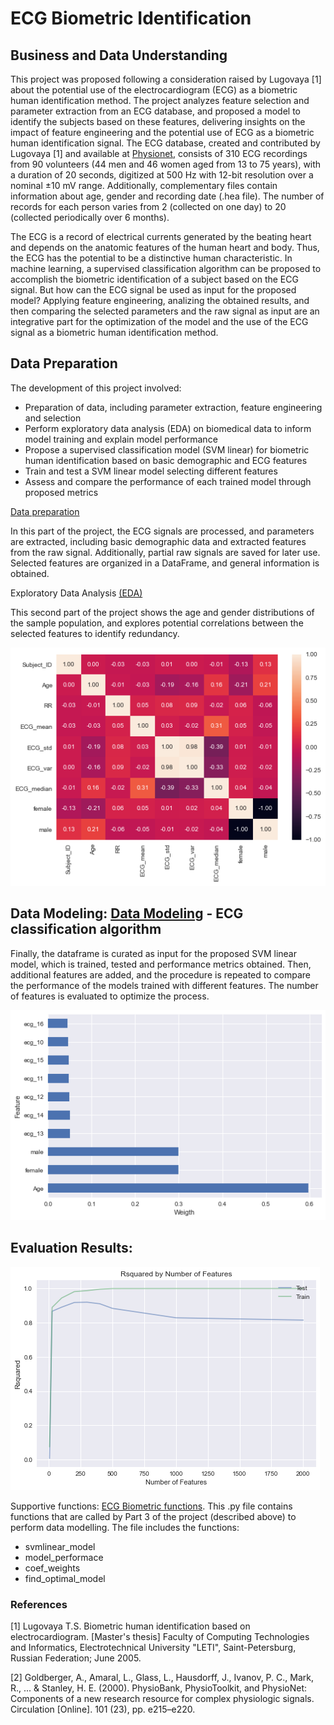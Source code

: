 # ECG Biometric Identification

## Business and Data Understanding
This project was proposed following a consideration raised by Lugovaya [1] about the potential use of the electrocardiogram (ECG) as a biometric human identification method.
The project analyzes feature selection and parameter extraction from an ECG database, and proposed a model to identify the subjects based on these features, delivering insights on the impact of feature engineering and the potential use of ECG as a biometric human identification signal. 
The ECG database, created and contributed by Lugovaya [1] and available at [Physionet](https://physionet.org/content/ecgiddb/1.0.0/), consists of 310 ECG recordings from 90 volunteers (44 men and 46 women aged from 13 to 75 years), with a duration of 20 seconds, digitized at 500 Hz with 12-bit resolution over a nominal ±10 mV range. Additionally, complementary files contain information about age, gender and recording date (.hea file). The number of records for each person varies from 2 (collected on one day) to 20 (collected periodically over 6 months).

The ECG is a record of electrical currents generated by the beating heart and depends on the anatomic features of the human heart and body. Thus, the ECG has the potential to be a distinctive human characteristic. In machine learning, a supervised classification algorithm can be proposed to accomplish the biometric identification of a subject based on the ECG signal. But how can the ECG signal be used as input for the proposed model? Applying feature engineering, analizing the obtained results, and then comparing the selected parameters and the raw signal as input are an integrative part for the optimization of the model and the use of the ECG signal as a biometric human identification method.

## Data Preparation
The development of this project involved:
* Preparation of data, including parameter extraction, feature engineering and selection 
* Perform exploratory data analysis (EDA) on biomedical data to inform model training and explain model performance
* Propose a supervised classification model (SVM linear) for biometric human identification based on basic demographic and ECG features
* Train and test a SVM linear model selecting different features
* Assess and compare the performance of each trained model through proposed metrics


[Data preparation](https://github.com/franciscoj-londonoh/ECG-based-Biometric-Identification/blob/main/Part1_DataPreparation.ipynb)

In this part of the project, the ECG signals are processed, and parameters are extracted, including basic demographic data and extracted features from the raw signal. Additionally, partial raw signals are saved for later use. Selected features are organized in a DataFrame, and general information is obtained.

Exploratory Data Analysis [(EDA)](https://github.com/franciscoj-londonoh/ECG-based-Biometric-Identification/blob/main/Part2_EDA.ipynb)

This second part of the project shows the age and gender distributions of the sample population, and explores potential correlations between the selected features to identify redundancy.

![EDA_heatmap](https://github.com/franciscoj-londonoh/ECG-based-Biometric-Identification/blob/main/Images/HeatMap_2.png)


## Data Modeling: [Data Modeling](https://github.com/franciscoj-londonoh/ECG-based-Biometric-Identification/blob/main/Part3_DataModeling.ipynb) - ECG classification algorithm

Finally, the dataframe is curated as input for the proposed SVM linear model, which is trained, tested and performance metrics obtained. Then, additional features are added, and the procedure is repeated to compare the performance of the models trained with different features. The number of features is evaluated to optimize the process.  

![Feature_weights](https://github.com/franciscoj-londonoh/ECG-based-Biometric-Identification/blob/main/Images/Feature_weigth.png)

## Evaluation Results:
![Feature_impact](https://github.com/franciscoj-londonoh/ECG-Biometric/blob/main/Image/Feature_TrainImpact.png)

Supportive functions: [ECG Biometric functions](https://github.com/franciscoj-londonoh/ECG-based-Biometric-Identification/blob/main/ECG_Biometric_functions.py).
This .py file contains functions that are called by Part 3 of the project (described above) to perform data modelling. The file includes the functions: 
- svmlinear_model
- model_performace
- coef_weights
- find_optimal_model


### References
[1] Lugovaya T.S. Biometric human identification based on electrocardiogram. [Master's thesis] Faculty of Computing Technologies and Informatics, Electrotechnical University "LETI", Saint-Petersburg, Russian Federation; June 2005.

[2] Goldberger, A., Amaral, L., Glass, L., Hausdorff, J., Ivanov, P. C., Mark, R., ... & Stanley, H. E. (2000). PhysioBank, PhysioToolkit, and PhysioNet: Components of a new research resource for complex physiologic signals. Circulation [Online]. 101 (23), pp. e215–e220.
